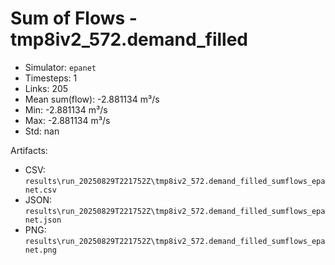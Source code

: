 # Sum of Flows - tmp8iv2_572.demand_filled

- Simulator: `epanet`
- Timesteps: 1
- Links: 205
- Mean sum(flow): -2.881134 m³/s
- Min: -2.881134 m³/s
- Max: -2.881134 m³/s
- Std: nan

Artifacts:
- CSV: `results\run_20250829T221752Z\tmp8iv2_572.demand_filled_sumflows_epanet.csv`
- JSON: `results\run_20250829T221752Z\tmp8iv2_572.demand_filled_sumflows_epanet.json`
- PNG: `results\run_20250829T221752Z\tmp8iv2_572.demand_filled_sumflows_epanet.png`